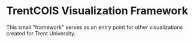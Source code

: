 # TrentCOIS Visualization Framework

This small "framework" serves as an entry point for other visualizations created
for Trent University.

